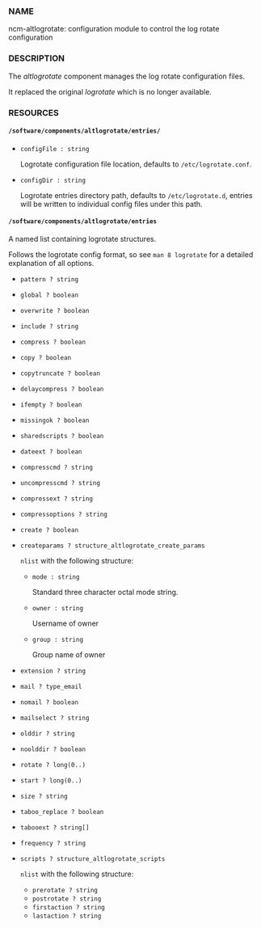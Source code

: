 ### NAME

ncm-altlogrotate: configuration module to control the log rotate configuration

### DESCRIPTION

The _altlogrotate_ component manages the log rotate configuration files.

It replaced the original _logrotate_ which is no longer available.

### RESOURCES

#### `/software/components/altlogrotate/entries/`

- `configFile : string`

    Logrotate configuration file location, defaults to `/etc/logrotate.conf`.

- `configDir : string`

    Logrotate entries directory path, defaults to `/etc/logrotate.d`,
    entries will be written to individual config files under this path.

#### `/software/components/altlogrotate/entries`

A named list containing logrotate structures.

Follows the logrotate config format, so see `man 8 logrotate` for a detailed explanation of all options.

- `pattern ? string`
- `global ? boolean`
- `overwrite ? boolean`
- `include ? string`
- `compress ? boolean`
- `copy ? boolean`
- `copytruncate ? boolean`
- `delaycompress ? boolean`
- `ifempty ? boolean`
- `missingok ? boolean`
- `sharedscripts ? boolean`
- `dateext ? boolean`
- `compresscmd ? string`
- `uncompresscmd ? string`
- `compressext ? string`
- `compressoptions ? string`
- `create ? boolean`
- `createparams ? structure_altlogrotate_create_params`

    `nlist` with the following structure:

    - `mode : string`

        Standard three character octal mode string.

    - `owner : string`

        Username of owner

    - `group : string`

        Group name of owner

- `extension ? string`
- `mail ? type_email`
- `nomail ? boolean`
- `mailselect ? string`
- `olddir ? string`
- `noolddir ? boolean`
- `rotate ? long(0..)`
- `start ? long(0..)`
- `size ? string`
- `taboo_replace ? boolean`
- `tabooext ? string[]`
- `frequency ? string`
- `scripts ? structure_altlogrotate_scripts`

    `nlist` with the following structure:

    - `prerotate ? string`
    - `postrotate ? string`
    - `firstaction ? string`
    - `lastaction ? string`

